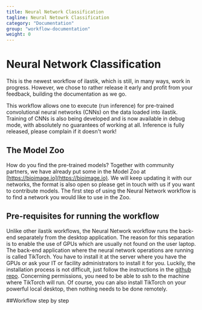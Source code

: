 ```yaml
---
title: Neural Network Classification
tagline: Neural Netowrk Classification
category: "Documentation"
group: "workflow-documentation"
weight: 0
---
```

# Neural Network Classification

This is the newest workflow of ilastik, which is still, in many ways, work in progress. However, we chose to rather release it early and profit from your feedback, building the documentation as we go. 

This workflow allows one to execute (run inference) for pre-trained convolutional neural networks (CNNs) on the data loaded into ilastik. Training of CNNs is also being developed and is now available in debug mode, with absolutely no guarantees of working at all. Inference is fully released, please complain if it doesn't work!

## The Model Zoo
How do you find the pre-trained models? Together with community partners, we have already put some in the Model Zoo at [https://bioimage.io](https://bioimage.io). We will keep updating it with our networks, the format is also open so please get in touch with us if you want to contribute models.
The first step of using the Neural Network workflow is to find a network you would like to use in the Zoo.

## Pre-requisites for running the workflow
Unlike other ilastik workflows, the Neural Network workflow runs the back-end separately from the desktop application. The reason for this separation is to enable the use of GPUs which are usually not found on the user laptop. The back-end application where the neural network operations are running is called TikTorch. You have to install it at the server where you have the GPUs or ask your IT or facility administrators to install it for you. Luckily, the installation process is not difficult, just follow the instructions in the [github repo](https://github.com/ilastik/tiktorch). Concerning permissions, you need to be able to ssh to the machine where TikTorch will run. Of course, you can also install TikTorch on your powerful local desktop, then nothing needs to be done remotely.

##Workflow step by step
